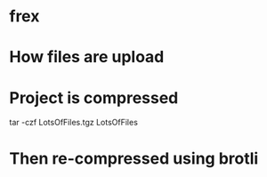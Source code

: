 # frex



# How files are upload

# Project is compressed
tar -czf LotsOfFiles.tgz LotsOfFiles

# Then re-compressed using brotli